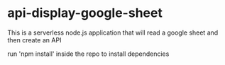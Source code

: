 # api-display-google-sheet
This is a serverless node.js application that will read a google sheet and then create an API

run 'npm install' inside the repo to install dependencies
